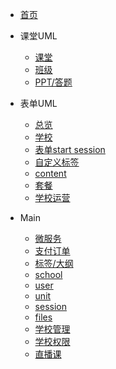 * [首页](README)

* 课堂UML
  * [课堂](uml/index)
  * [班级](uml/class)
  * [PPT/答题](uml/answer)
* 表单UML
  * [总览](formUml/index)
  * [学校](uml/school)
  * [表单start session](uml/startSession.md)
  * [自定义标签](uml/tag.md)
  * [content](uml/content.md)
  * [套餐](uml/plan)
  * [学校运营](uml/schoolFollow)


* Main
  * [微服务](main/微服务)
  * [支付订单](main/order)
  * [标签/大纲](main/tags)
  * [school](main/school)
  * [user](main/user)
  * [unit](main/unit)
  * [session](main/session)
  * [files](main/files)
  * [学校管理](main/schoolManage.md)
  * [学校权限](main/schoolRole.md)
  * [直播课](main/liveWorkShops.md)
